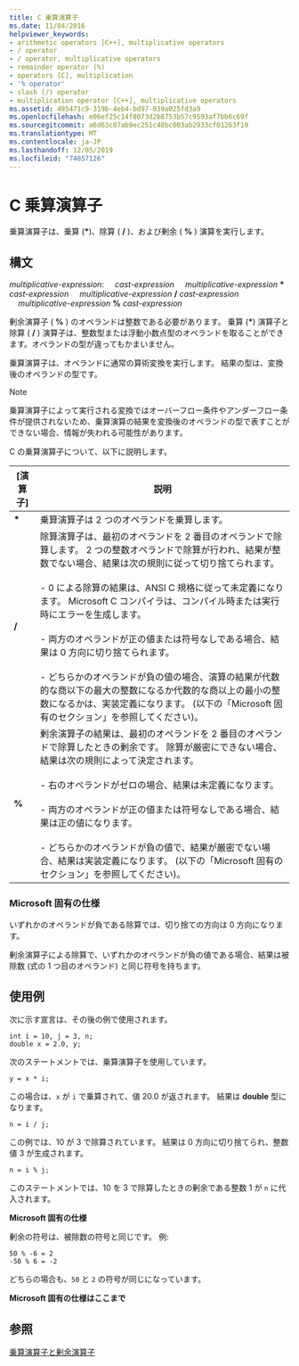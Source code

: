 ```yaml
---
title: C 乗算演算子
ms.date: 11/04/2016
helpviewer_keywords:
- arithmetic operators [C++], multiplicative operators
- / operator
- / operator, multiplicative operators
- remainder operator (%)
- operators [C], multiplication
- '% operator'
- slash (/) operator
- multiplication operator [C++], multiplicative operators
ms.assetid: 495471c9-319b-4eb4-bd97-039a025fd3a9
ms.openlocfilehash: e06ef25c14f8073d2b8753b57c9593af7bb6c69f
ms.sourcegitcommit: a6d63c07ab9ec251c48bc003ab2933cf01263f19
ms.translationtype: MT
ms.contentlocale: ja-JP
ms.lasthandoff: 12/05/2019
ms.locfileid: "74857126"
---
```

# <a name="c-multiplicative-operators"></a>C 乗算演算子

乗算演算子は、乗算 (<strong>\*</strong>)、除算 ( **/** )、および剰余 ( **%** ) 演算を実行します。

## <a name="syntax"></a>構文

*multiplicative-expression*: &nbsp;&nbsp;&nbsp;&nbsp;*cast-expression* &nbsp;&nbsp;&nbsp;&nbsp;*multiplicative-expression* <strong>\*</strong> *cast-expression* &nbsp;&nbsp;&nbsp;&nbsp;*multiplicative-expression* **/** *cast-expression* &nbsp;&nbsp;&nbsp;&nbsp;*multiplicative-expression* **%** *cast-expression*

剰余演算子 ( **%** ) のオペランドは整数である必要があります。 乗算 (<strong>\*</strong>) 演算子と除算 ( **/** ) 演算子は、整数型または浮動小数点型のオペランドを取ることができます。オペランドの型が違ってもかまいません。

乗算演算子は、オペランドに通常の算術変換を実行します。 結果の型は、変換後のオペランドの型です。

> [!NOTE]
>  乗算演算子によって実行される変換ではオーバーフロー条件やアンダーフロー条件が提供されないため、乗算演算の結果を変換後のオペランドの型で表すことができない場合、情報が失われる可能性があります。

C の乗算演算子について、以下に説明します。

|[演算子]|説明|
|--------------|-----------------|
|<strong>\*</strong>|乗算演算子は 2 つのオペランドを乗算します。|
|**/**|除算演算子は、最初のオペランドを 2 番目のオペランドで除算します。 2 つの整数オペランドで除算が行われ、結果が整数でない場合、結果は次の規則に従って切り捨てられます。<br/><br/>- 0 による除算の結果は、ANSI C 規格に従って未定義になります。 Microsoft C コンパイラは、コンパイル時または実行時にエラーを生成します。<br/><br/>- 両方のオペランドが正の値または符号なしである場合、結果は 0 方向に切り捨てられます。<br/><br/>- どちらかのオペランドが負の値の場合、演算の結果が代数的な商以下の最大の整数になるか代数的な商以上の最小の整数になるかは、実装定義になります。 (以下の「Microsoft 固有のセクション」を参照してください)。|
|**%**|剰余演算子の結果は、最初のオペランドを 2 番目のオペランドで除算したときの剰余です。 除算が厳密にできない場合、結果は次の規則によって決定されます。<br/><br/>- 右のオペランドがゼロの場合、結果は未定義になります。<br/><br/>- 両方のオペランドが正の値または符号なしである場合、結果は正の値になります。<br/><br/>- どちらかのオペランドが負の値で、結果が厳密でない場合、結果は実装定義になります。 (以下の「Microsoft 固有のセクション」を参照してください)。|

### <a name="microsoft-specific"></a>Microsoft 固有の仕様

いずれかのオペランドが負である除算では、切り捨ての方向は 0 方向になります。

剰余演算子による除算で、いずれかのオペランドが負の値である場合、結果は被除数 (式の 1 つ目のオペランド) と同じ符号を持ちます。

## <a name="examples"></a>使用例

次に示す宣言は、その後の例で使用されます。

```
int i = 10, j = 3, n;
double x = 2.0, y;
```

次のステートメントでは、乗算演算子を使用しています。

```
y = x * i;
```

この場合は、`x` が `i` で乗算されて、値 20.0 が返されます。 結果は **double** 型になります。

```
n = i / j;
```

この例では、10 が 3 で除算されています。 結果は 0 方向に切り捨てられ、整数値 3 が生成されます。

```
n = i % j;
```

このステートメントでは、10 を 3 で除算したときの剰余である整数 1 が `n` に代入されます。

**Microsoft 固有の仕様**

剰余の符号は、被除数の符号と同じです。 例:

```
50 % -6 = 2
-50 % 6 = -2
```

どちらの場合も、`50` と `2` の符号が同じになっています。

**Microsoft 固有の仕様はここまで**

## <a name="see-also"></a>参照

[乗算演算子と剰余演算子](../cpp/multiplicative-operators-and-the-modulus-operator.md)
